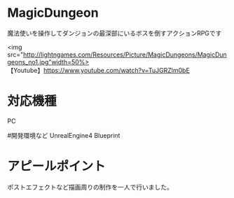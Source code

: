 # MagicDungeon

魔法使いを操作してダンジョンの最深部にいるボスを倒すアクションRPGです

<img src="http://lightngames.com/Resources/Picture/MagicDungeons/MagicDungeons_no1.jpg"width=50%><br>
【Youtube】<a fref="https://www.youtube.com/watch?v=TuJGRZlm0bE">https://www.youtube.com/watch?v=TuJGRZlm0bE</a>

# 対応機種
PC

#開発環境など
UnrealEngine4 Blueprint

# アピールポイント
ポストエフェクトなど描画周りの制作を一人で行いました。
